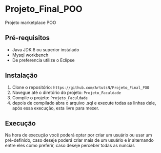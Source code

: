 # Projeto_Final_POO

Projeto marketplace POO

## Pré-requisitos

- Java JDK 8 ou superior instalado
- Mysql workbench
- De preferencia utilize o Eclipse

## Instalação

1. Clone o repositório: `https://github.com/ArtutsN/Projeto_Final_POO`
2. Navegue até o diretório do projeto: `Projeto_Faculdade`
3. Compile o projeto: `Projeto_Faculdade`
4. depois de compilado abra o arquivo .sql e execute todas as linhas dele, após essa execução, esta livre para mexer.

## Execução

Na hora de execução você poderá optar por criar um usuário ou usar um pré-definido, caso deseje poderá criar mais de um usuário e ir alternando entre eles como preferir, caso deseje perceber todas as nuncias

